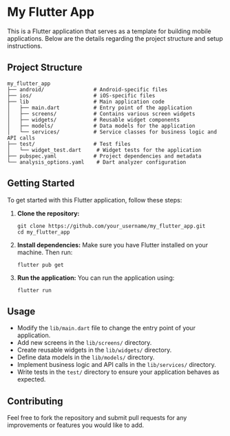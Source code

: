 # My Flutter App

This is a Flutter application that serves as a template for building mobile applications. Below are the details regarding the project structure and setup instructions.

## Project Structure

```
my_flutter_app
├── android/                # Android-specific files
├── ios/                    # iOS-specific files
├── lib                     # Main application code
│   ├── main.dart           # Entry point of the application
│   ├── screens/            # Contains various screen widgets
│   ├── widgets/            # Reusable widget components
│   ├── models/             # Data models for the application
│   └── services/           # Service classes for business logic and API calls
├── test/                   # Test files
│   └── widget_test.dart     # Widget tests for the application
├── pubspec.yaml            # Project dependencies and metadata
└── analysis_options.yaml    # Dart analyzer configuration
```

## Getting Started

To get started with this Flutter application, follow these steps:

1. **Clone the repository:**
   ```
   git clone https://github.com/your_username/my_flutter_app.git
   cd my_flutter_app
   ```

2. **Install dependencies:**
   Make sure you have Flutter installed on your machine. Then run:
   ```
   flutter pub get
   ```

3. **Run the application:**
   You can run the application using:
   ```
   flutter run
   ```

## Usage

- Modify the `lib/main.dart` file to change the entry point of your application.
- Add new screens in the `lib/screens/` directory.
- Create reusable widgets in the `lib/widgets/` directory.
- Define data models in the `lib/models/` directory.
- Implement business logic and API calls in the `lib/services/` directory.
- Write tests in the `test/` directory to ensure your application behaves as expected.

## Contributing

Feel free to fork the repository and submit pull requests for any improvements or features you would like to add.